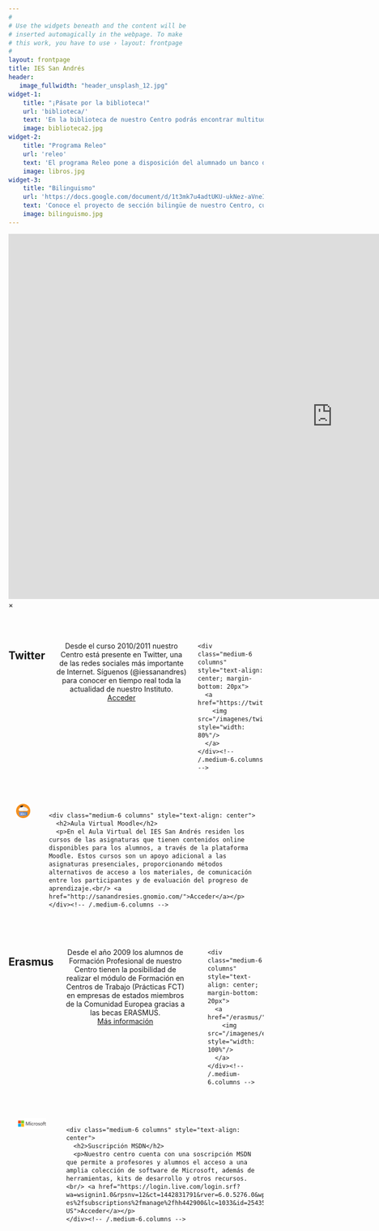 ```yaml
---
#
# Use the widgets beneath and the content will be
# inserted automagically in the webpage. To make
# this work, you have to use › layout: frontpage
#
layout: frontpage
title: IES San Andrés
header:
   image_fullwidth: "header_unsplash_12.jpg"
widget-1:
    title: "¡Pásate por la biblioteca!"
    url: 'biblioteca/'
    text: 'En la biblioteca de nuestro Centro podrás encontrar multitud de libros para leer, lecturas recomendadas y mucho más. ¡Pásate por la biblioteca!'
    image: biblioteca2.jpg
widget-2:
    title: "Programa Releo"
    url: 'releo'
    text: 'El programa Releo pone a disposición del alumnado un banco de libros de texto mediante el sistema de préstamo y reutilización.'
    image: libros.jpg
widget-3:
    title: "Bilinguismo"
    url: 'https://docs.google.com/document/d/1t3mk7u4adtUKU-ukNez-aVneINoghoyreFTMHssDD80/pub'
    text: 'Conoce el proyecto de sección bilingüe de nuestro Centro, cuya finalidad es facilitar a los alumnos de ESO el aprendizaje del idioma inglés.'
    image: bilinguismo.jpg
---
```



<div id="videoModal" class="reveal-modal large" data-reveal="">
  <div class="flex-video widescreen vimeo" style="display: block;">
    <iframe width="1280" height="720" src="https://www.youtube.com/embed/3b5zCFSmVvU" frameborder="0" allowfullscreen></iframe>
  </div>
  <a class="close-reveal-modal">&#215;</a>
</div>

<div class="row columns" style="margin-top:50px">
    <div class="medium-6 columns" style="text-align: center">
      <h2>Twitter</h2>
      <p>Desde el curso 2010/2011 nuestro Centro está presente en Twitter, una de las redes sociales más importante de Internet. Síguenos (@iessanandres) para conocer en tiempo real toda la actualidad de nuestro Instituto.<br/> <a href="https://twitter.com/iessanandres">Acceder</a></p>
    </div><!-- /.medium-6.columns -->

    <div class="medium-6 columns" style="text-align: center; margin-bottom: 20px">
      <a href="https://twitter.com/iessanandres">
        <img src="/imagenes/twitter.png" style="width: 80%"/>
      </a>
    </div><!-- /.medium-6.columns -->
</div><!-- /.row -->


<div class="row columns" style="margin-top:50px">
    <div class="medium-6 columns" style="text-align: center; margin-bottom: 20px">
      <a href="http://sanandresies.gnomio.com/">
        <img src="/imagenes/plataformaMoodle.png" style="width: 48%"/>
      </a>
    </div><!-- /.medium-6.columns -->


    <div class="medium-6 columns" style="text-align: center">
      <h2>Aula Virtual Moodle</h2>
      <p>En el Aula Virtual del IES San Andrés residen los cursos de las asignaturas que tienen contenidos online disponibles para los alumnos, a través de la plataforma Moodle. Estos cursos son un apoyo adicional a las asignaturas presenciales, proporcionando métodos alternativos de acceso a los materiales, de comunicación entre los participantes y de evaluación del progreso de aprendizaje.<br/> <a href="http://sanandresies.gnomio.com/">Acceder</a></p>
    </div><!-- /.medium-6.columns -->
</div><!-- /.row -->

<div class="row columns" style="margin-top:50px">
    <div class="medium-6 columns" style="text-align: center">
      <h2>Erasmus</h2>
      <p>Desde el año 2009 los alumnos de Formación Profesional de nuestro Centro tienen la posibilidad de realizar el módulo de Formación en Centros de Trabajo (Prácticas FCT) en empresas de estados miembros de la Comunidad Europea gracias a las becas ERASMUS. <br/> <a href="/erasmus/">Más información</a></p></p>
    </div><!-- /.medium-6.columns -->

    <div class="medium-6 columns" style="text-align: center; margin-bottom: 20px">
      <a href="/erasmus/">
        <img src="/imagenes/erasmuss.jpg" style="width: 100%"/>
      </a>
    </div><!-- /.medium-6.columns -->
</div><!-- /.row -->

<div class="row columns" style="margin-top:50px">
    <div class="medium-6 columns" style="text-align: center; margin-bottom: 20px">
      <a href="https://login.live.com/login.srf?wa=wsignin1.0&rpsnv=12&ct=1442831791&rver=6.0.5276.0&wp=MCMBI&wlcxt=msdn%24msdn%24msdn&wreply=https%3a%2f%2fmsdn.microsoft.com%2fes-es%2fsubscriptions%2fmanage%2fhh442900&lc=1033&id=254354&mkt=en-US">
        <img src="/imagenes/Microsoft.png" style="width: 60%"/>
      </a>
    </div><!-- /.medium-6.columns -->


    <div class="medium-6 columns" style="text-align: center">
      <h2>Suscripción MSDN</h2>
      <p>Nuestro centro cuenta con una soscripción MSDN que permite a profesores y alumnos el acceso a una amplia colección de software de Microsoft, además de herramientas, kits de desarrollo y otros recursos.<br/> <a href="https://login.live.com/login.srf?wa=wsignin1.0&rpsnv=12&ct=1442831791&rver=6.0.5276.0&wp=MCMBI&wlcxt=msdn%24msdn%24msdn&wreply=https%3a%2f%2fmsdn.microsoft.com%2fes-es%2fsubscriptions%2fmanage%2fhh442900&lc=1033&id=254354&mkt=en-US">Acceder</a></p>
    </div><!-- /.medium-6.columns -->
</div><!-- /.row -->
